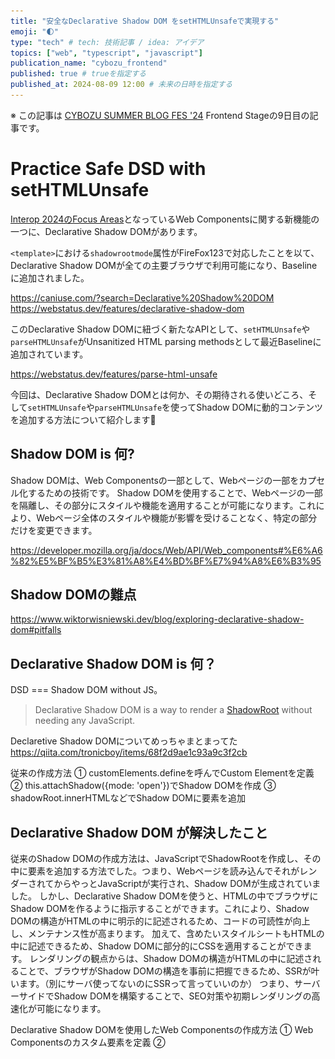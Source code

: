 ```yaml
---
title: "安全なDeclarative Shadow DOM をsetHTMLUnsafeで実現する"
emoji: "🌓"
type: "tech" # tech: 技術記事 / idea: アイデア
topics: ["web", "typescript", "javascript"]
publication_name: "cybozu_frontend"
published: true # trueを指定する
published_at: 2024-08-09 12:00 # 未来の日時を指定する
---
```


※ この記事は [CYBOZU SUMMER BLOG FES '24](https://cybozu.github.io/summer-blog-fes-2024/) Frontend Stageの9日目の記事です。

# Practice Safe DSD with setHTMLUnsafe

[Interop 2024のFocus Areas](https://web.dev/blog/interop-2024?hl=ja#all_focus_areas_for_2024)となっているWeb Componentsに関する新機能の一つに、Declarative Shadow DOMがあります。

`<template>`における`shadowrootmode`属性がFireFox123で対応したことを以て、Declarative Shadow DOMが全ての主要ブラウザで利用可能になり、Baselineに追加されました。

https://caniuse.com/?search=Declarative%20Shadow%20DOM
https://webstatus.dev/features/declarative-shadow-dom

このDeclarative Shadow DOMに紐づく新たなAPIとして、`setHTMLUnsafe`や`parseHTMLUnsafe`がUnsanitized HTML parsing methodsとして最近Baselineに追加されています。

https://webstatus.dev/features/parse-html-unsafe

今回は、Declarative Shadow DOMとは何か、その期待される使いどころ、そして`setHTMLUnsafe`や`parseHTMLUnsafe`を使ってShadow DOMに動的コンテンツを追加する方法について紹介します🌼

## Shadow DOM is 何?
Shadow DOMは、Web Componentsの一部として、Webページの一部をカプセル化するための技術です。
Shadow DOMを使用することで、Webページの一部を隔離し、その部分にスタイルや機能を適用することが可能になります。これにより、Webページ全体のスタイルや機能が影響を受けることなく、特定の部分だけを変更できます。

https://developer.mozilla.org/ja/docs/Web/API/Web_components#%E6%A6%82%E5%BF%B5%E3%81%A8%E4%BD%BF%E7%94%A8%E6%B3%95

## Shadow DOMの難点
https://www.wiktorwisniewski.dev/blog/exploring-declarative-shadow-dom#pitfalls

## Declarative Shadow DOM is 何？
DSD === Shadow DOM without JS。

> Declarative Shadow DOM is a way to render a [ShadowRoot](https://developer.mozilla.org/en-US/docs/Web/API/ShadowRoot) without needing any JavaScript.

Declaretive Shadow DOMについてめっちゃまとまってた
https://qiita.com/tronicboy/items/68f2d9ae1c93a9c3f2cb

従来の作成方法
① customElements.defineを呼んでCustom Elementを定義
② this.attachShadow({mode: 'open'})でShadow DOMを作成
③ shadowRoot.innerHTMLなどでShadow DOMに要素を追加

## Declarative Shadow DOM が解決したこと
従来のShadow DOMの作成方法は、JavaScriptでShadowRootを作成し、その中に要素を追加する方法でした。つまり、Webページを読み込んでそれがレンダーされてからやっとJavaScriptが実行され、Shadow DOMが生成されていました。
しかし、Declarative Shadow DOMを使うと、HTMLの中でブラウザにShadow DOMを作るように指示することができます。これにより、Shadow DOMの構造がHTMLの中に明示的に記述されるため、コードの可読性が向上し、メンテナンス性が高まります。
加えて、含めたいスタイルシートもHTMLの中に記述できるため、Shadow DOMに部分的にCSSを適用することができます。
レンダリングの観点からは、Shadow DOMの構造がHTMLの中に記述されることで、ブラウザがShadow DOMの構造を事前に把握できるため、SSRが叶います。（別にサーバ使ってないのにSSRって言っていいのか）
つまり、サーバーサイドでShadow DOMを構築することで、SEO対策や初期レンダリングの高速化が可能になります。

Declarative Shadow DOMを使用したWeb Componentsの作成方法
① Web Componentsのカスタム要素を定義
② <template>要素を使ってShadow DOMの構造を定義
③ <template>要素のshadowrootmode属性にopenを指定
④ <template>要素の中にShadow DOMに追加したい要素を記述
⑤ <template>要素をカスタム要素の中に配置

```html
  <body>
    <my-comment-component>
      <template shadowrootmode="open">
        <link rel="stylesheet" href="style.css">
        <h2>Comment From User</h2>
        <p>This product is great. I use it all the time.</p>
      </template>
    </my-comment-component>
  </body>

  <script>
    class MyCommentComponent extends HTMLElement {
      connectedCallback() {
        console.log("Shadow Root: ", this.shadowRoot);

        const h = this.shadowRoot.querySelector('h2');
        h.style.color = 'red';
      }
    }

    customElements.define("my-comment-component", MyCommentComponent);
  </script>
```

とかこことか読んでみる
https://www.konnorrogers.com/posts/2023/what-is-declarative-shadow-dom#why-is-this-important
https://www.wiktorwisniewski.dev/blog/exploring-declarative-shadow-dom#rescue

## Declarative Shadow DOM の使いどころ
[Maybe you don't need Declarative Shadow DOM at all?](https://www.wiktorwisniewski.dev/blog/exploring-declarative-shadow-dom#javascript)

## `setHTMLUnsafe`や`parseHTMLUnsafe`を使ってShadow DOMに動的コンテンツを追加する
`setHTMLUnsafe`や`parseHTMLUnsafe`を使うことで、動的コンテンツをShadow DOMに追加することができます。
https://developer.chrome.com/blog/new-in-chrome-124?hl=ja#dsd
https://thathtml.blog/2024/01/dsd-safety-with-set-html-unsafe/

## Web Components ってなんで欲しかったんだ？
![alt text](image-1.png)
React/Vue/Angularでも良いのでは？
他のライブラリに依存せずに、web標準でコンポーネントを作成できる

再利用性: Web Componentsは独自の要素を定義することで、これを他のプロジェクトやページで再利用できます。
カプセル化: Shadow DOMを使用することで、コンポーネント内のスタイルや振る舞いを隠蔽し、外部からの影響を受けにくくします。
フレームワーク非依存性: Web Componentsは標準のWeb技術で構築されており、他のフレームワークに依存せずに使用できます。（異なるフレームワーク間で再利用可能なコンポーネントが作成できる）

![alt text](image-2.png)
https://www.docswell.com/s/jxck/5246NN-1st-year-of-webcomponents-v4#p24

## まとめ


https://web.dev/blog/interop-2024?hl=ja#declarative-shadow-dom
https://developer.mozilla.org/ja/docs/Web/API/Web_components/Using_shadow_DOM
https://www.wiktorwisniewski.dev/blog/exploring-declarative-shadow-dom
https://www.konnorrogers.com/posts/2023/what-is-declarative-shadow-dom
https://thathtml.blog/2024/01/dsd-safety-with-set-html-unsafe/
https://webstatus.dev/features/parse-html-unsafe?q=baseline_date%3A2024-03-01..2024-07-24+
https://chromestatus.com/feature/6560361081995264
https://www.mitsue.co.jp/knowledge/blog/frontend/202407/04_0815.html
https://developer.chrome.com/blog/new-in-chrome-124?hl=ja#dsd
https://html.spec.whatwg.org/multipage/dynamic-markup-insertion.html#unsafe-html-parsing-methods
https://blog.jxck.io/entries/2023-01-07/new-css-capabilities-for-component.html
https://speakerdeck.com/uhyo/shadow-domtocssnoxian-zhuang
https://www.docswell.com/s/jxck/5246NN-1st-year-of-webcomponents-v4#p11